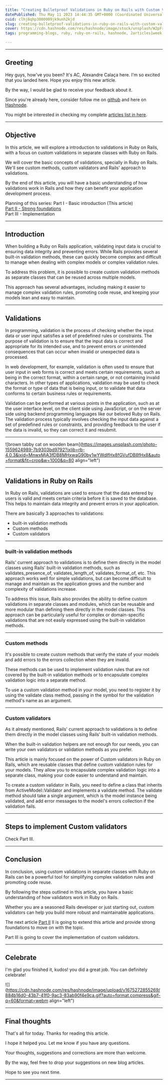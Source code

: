 ```yaml
---
title: "Creating Bulletproof Validations in Ruby on Rails with Custom Validators [Part I ]"
datePublished: Thu May 11 2023 14:44:35 GMT+0000 (Coordinated Universal Time)
cuid: clhj8qhp3000009jk9unh2kjd
slug: creating-bulletproof-validations-in-ruby-on-rails-with-custom-validators-part-i
cover: https://cdn.hashnode.com/res/hashnode/image/stock/unsplash/W2pFr3MSYkA/upload/98436497cf39a19b7a16b82657c9df09.jpeg
tags: programming-blogs, ruby, ruby-on-rails, hashnode, 2articles1week

---
```


---

## Greeting

Hey guys, how've you been? It's AC, Alexandre Calaça here. I'm so excited that you landed here. Hope you enjoy this new article.

By the way, I would be glad to receive your feedback about it.

Since you're already here, consider follow me on [github](https://github.com/alexcalaca) and here on [Hashnode](https://blog.alexandrecalaca.com/).

You might be interested in checking my complete [articles list in here](https://blog.alexandrecalaca.com/all-articles).

---

## Objective

In this article, we will explore a introduction to validations in Ruby on Rails, with a focus on custom validations in separate classes with Ruby on Rails.

We will cover the basic concepts of validations, specially in Ruby on Rails. We'll see custom methods, custom validators and Rails' approach to validations.

By the end of this article, you will have a basic understanding of how validations  work in Rails and how they can benefit your application development process.

Planning of this series:
Part I -  Basic introduction (This article) <br/>
[Part II - Strong foundations](https://blog.alexandrecalaca.com/creating-bulletproof-validations-in-ruby-on-rails-with-custom-validators-part-ii) <br/>
Part III - Implementation

---

## Introduction

When building a Ruby on Rails application, validating input data is crucial to ensuring data integrity and preventing errors. While Rails provides several built-in validation methods, these can quickly become complex and difficult to manage when dealing with complex models or complex validation rules.

To address this problem, it is possible to create custom validation methods as separate classes that can be reused across multiple models.

This approach has several advantages, including making it easier to manage complex validation rules, promoting code reuse, and keeping your models lean and easy to maintain.

---

## Validations

In programming, validation is the process of checking whether the input data or user input satisfies a set of predefined rules or constraints. The purpose of validation is to ensure that the input data is correct and appropriate for its intended use, and to prevent errors or unintended consequences that can occur when invalid or unexpected data is processed.

In web development, for example, validation is often used to ensure that user input in web forms is correct and meets certain requirements, such as being in the correct format, within a certain range, or not containing invalid characters. In other types of applications, validation may be used to check the format or type of data that is being input, or to validate that data conforms to certain business rules or requirements.

Validation can be performed at various points in the application, such as at the user interface level, on the client side using JavaScript, or on the server side using backend programming languages like our beloved Ruby on Rails. The validation process typically involves checking the input data against a set of predefined rules or constraints, and providing feedback to the user if the data is invalid, so they can correct it and resubmit.

---

![brown tabby cat on wooden beam](https://images.unsplash.com/photo-1559624989-7b9303bd9792?ixlib=rb-4.0.3&ixid=MnwxMjA3fDB8MHxwaG90by1wYWdlfHx8fGVufDB8fHx8&auto=format&fit=crop&w=1000&q=80 align="left")

---

## Validations in Ruby on Rails
In Ruby on Rails, validations are used to ensure that the data entered by users is valid and meets certain criteria before it is saved to the database. This helps to maintain data integrity and prevent errors in your application. 

There are basically 3 approaches to validations:
- built-in validation methods
- Custom methods
- Custom validators

---

### built-in validation methods

Rails' current approach to validations is to define them directly in the model classes using Rails' built-in validation methods, such as validates\_presence\_of, validates\_length\_of, validates\_format\_of, etc. This approach works well for simple validations, but can become difficult to manage and maintain as the application grows and the number and complexity of validations increase.

To address this issue, Rails also provides the ability to define custom validations in separate classes and modules, which can be reusable and more modular than defining them directly in the model classes. This approach can be particularly useful for complex or domain-specific validations that are not easily expressed using the built-in validation methods.

---

### Custom methods
It's possible to create custom methods that verify the state of your models and add errors to the errors collection when they are invalid.

These methods can be used to implement validation rules that are not covered by the built-in validation methods or to encapsulate complex validation logic into a separate method.

To use a custom validation method in your model, you need to register it by using the validate class method, passing in the symbol for the validation method's name as an argument.

---

### Custom validators
As it already mentioned, Rails' current approach to validations is to define them directly in the model classes using Rails' built-in validation methods.

When the built-in validation helpers are not enough for our needs, you can write your own validators or validation methods as you prefer.

This article is mainly focused on the power of Custom validators in Ruby on Rails, which are reusable classes that define custom validation rules for your models. They allow you to encapsulate complex validation logic into a separate class, making your code easier to understand and maintain.

To create a custom validator in Rails, you need to define a class that inherits from ActiveModel::Validator and implements a validate method. The validate method should take a single argument, which is the model instance being validated, and add error messages to the model's errors collection if the validation fails.

---

## Steps to implement Custom validators
Check Part III.

---

## Conclusion

In conclusion, using custom validations in separate classes with Ruby on Rails can be a powerful tool for simplifying complex validation rules and promoting code reuse.

By following the steps outlined in this article, you have a basic understanding of how validators work in Ruby on Rails.

Whether you are a seasoned Rails developer or just starting out, custom validators can help you build more robust and maintainable applications.

The next article [Part II](https://blog.alexandrecalaca.com/creating-bulletproof-validations-in-ruby-on-rails-with-custom-validators-part-ii) II is going to extend this article and provide strong foundations to move on with the topic.

Part III is going to cover the implementation of custom validators.

---

## Celebrate

I'm glad you finished it, kudos! you did a great job. You can definitely celebrate!

![](https://cdn.hashnode.com/res/hashnode/image/upload/v1675272855269/884b16d0-43b7-41f0-9ac3-83ab90f4e9ca.gif?auto=format,compress&gif-q=60&format=webm align="left")

---

## Final thoughts

That's all for today. Thanks for reading this article.

I hope it helped you. Let me know if you have any questions.

Your thoughts, suggestions and corrections are more than welcome.

By the way, feel free to drop your suggestions on new blog articles.

Hope to see you next time.

---
